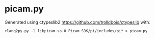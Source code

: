 # picam.py

Generated using ctypeslib2 https://github.com/trolldbois/ctypeslib
with:

`clang2py.py -l libpicam.so.0 Picam_SDK/pi/includes/pi* > picam.py`
